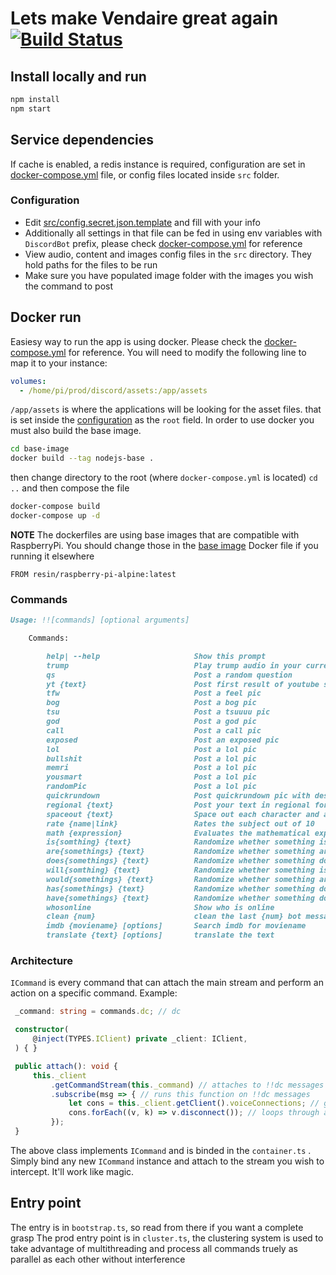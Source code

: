 # Lets make Vendaire great again [![Build Status](https://travis-ci.org/arijoon/vendaire-discord-bot.svg?branch=dev)](https://travis-ci.org/arijoon/vendaire-discord-bot)

## Install locally and run

```js
npm install
npm start
```

## Service dependencies

If cache is enabled, a redis instance is required, configuration are set in [docker-compose.yml](docker-compose.yml) file, or config files located inside `src` folder.

### Configuration

- Edit [src/config.secret.json.template](src/config.secret.json.template) and fill with your info
- Additionally all settings in that file can be fed in using env variables with `DiscordBot` prefix, please check [docker-compose.yml](docker-compose.yml) for reference
- View audio, content and images config files in the `src` directory. They hold paths for the files to be run
- Make sure you have populated image folder with the images you wish the command to post

## Docker run

Easiesy way to run the app is using docker. Please check the [docker-compose.yml](docker-compose.yml) for reference. You will need to modify the following line to map it to your instance:

```yml
volumes:
  - /home/pi/prod/discord/assets:/app/assets
```

`/app/assets` is where the applications will be looking for the asset files. that is set inside the [configuration](src/config.secret.json.template) as the `root` field. In order to use docker you must also build the base image.

```sh
cd base-image
docker build --tag nodejs-base .
```

then change directory to the root (where `docker-compose.yml` is located) `cd ..` and then compose the file

```sh
docker-compose build
docker-compose up -d
```

**NOTE** The dockerfiles are using base images that are compatible with RaspberryPi. You should change those in the [base image](base-image/Dockerfile) Docker file if you running it elsewhere

```docker
FROM resin/raspberry-pi-alpine:latest
```

### Commands

```md
Usage: !![commands] [optional arguments]

    Commands:

        help| --help                     Show this prompt
        trump                            Play trump audio in your current voice channel
        qs                               Post a random question
        yt {text}                        Post first result of youtube search for text
        tfw                              Post a feel pic
        bog                              Post a bog pic
        tsu                              Post a tsuuuu pic
        god                              Post a god pic
        call                             Post a call pic
        exposed                          Post an exposed pic
        lol                              Post a lol pic 
        bullshit                         Post a lol pic 
        memri                            Post a lol pic 
        yousmart                         Post a lol pic 
        randomPic                        Post a lol pic 
        quickrundown                     Post quickrundown pic with description
        regional {text}                  Post your text in regional format
        spaceout {text}                  Space out each character and add column
        rate {name|link}                 Rates the subject out of 10
        math {expression}                Evaluates the mathematical expression
        is{somthing} {text}              Randomize whether something is text
        are{somethings} {text}           Randomize whether something are text
        does{somethings} {text}          Randomize whether something does text
        will{somthing} {text}            Randomize whether something is text
        would{somethings} {text}         Randomize whether something are text
        has{somethings} {text}           Randomize whether something does text
        have{somethings} {text}          Randomize whether something does text
        whosonline                       Show who is online
        clean {num}                      clean the last {num} bot messages
        imdb {moviename} [options]       Search imdb for moviename
        translate {text} [options]       translate the text
```



### Architecture

`ICommand` is every command that can attach the main stream and perform an action on a specific command. Example: 

```ts
 _command: string = commands.dc; // dc

 constructor(
     @inject(TYPES.IClient) private _client: IClient,
 ) { }

 public attach(): void {
     this._client
         .getCommandStream(this._command) // attaches to !!dc messages
         .subscribe(msg => { // runs this function on !!dc messages
             let cons = this._client.getClient().voiceConnections; // gets all voice connections
             cons.forEach((v, k) => v.disconnect()); // loops through and executes dc
         });
 }
```

The above class implements `ICommand` and is binded in the `container.ts` . Simply bind any new `ICommand` instance and attach to the stream you wish to intercept. It'll work like magic.

## Entry point

The entry is in `bootstrap.ts`, so read from there if you want a complete grasp
The prod entry point is in `cluster.ts`, the clustering system is used to take advantage of multithreading and process all commands truely as parallel as each other without interference